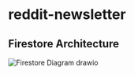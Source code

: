 # reddit-newsletter

## Firestore Architecture
![Firestore Diagram drawio](https://github.com/aniqp/reddit-newsletter/assets/89875233/19d9a0a2-02ce-4a0b-93e0-cdb1a0ccf343)
